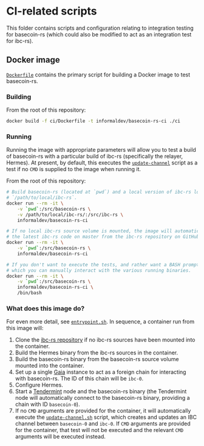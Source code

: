 # CI-related scripts

This folder contains scripts and configuration relating to integration testing
for basecoin-rs (which could also be modified to act as an integration test for
ibc-rs).

## Docker image

[`Dockerfile`](./Dockerfile) contains the primary script for building a Docker
image to test basecoin-rs.

### Building

From the root of this repository:

```bash
docker build -f ci/Dockerfile -t informaldev/basecoin-rs-ci ./ci
```

### Running

Running the image with appropriate parameters will allow you to test a build of
basecoin-rs with a particular build of ibc-rs (specifically the relayer,
Hermes). At present, by default, this executes the
[`update-channel`](./tests/update-channel.sh) script as a test if no `CMD` is
supplied to the image when running it.

From the root of this repository:

```bash
# Build basecoin-rs (located at `pwd`) and a local version of ibc-rs located at
# `/path/to/local/ibc-rs`.
docker run --rm -it \
    -v `pwd`:/src/basecoin-rs \
    -v /path/to/local/ibc-rs/:/src/ibc-rs \
    informaldev/basecoin-rs-ci

# If no local ibc-rs source volume is mounted, the image will automatically pull
# the latest ibc-rs code on master from the ibc-rs repository on GitHub.
docker run --rm -it \
    -v `pwd`:/src/basecoin-rs \
    informaldev/basecoin-rs-ci

# If you don't want to execute the tests, and rather want a BASH prompt from
# which you can manually interact with the various running binaries.
docker run --rm -it \
    -v `pwd`:/src/basecoin-rs \
    informaldev/basecoin-rs-ci \
    /bin/bash

```

### What does this image do?

For even more detail, see [`entrypoint.sh`](./entrypoint.sh). In sequence, a
container run from this image will:

1. Clone the [ibc-rs repository][ibc-rs-repo] if no ibc-rs sources have been
   mounted into the container.
2. Build the Hermes binary from the ibc-rs sources in the container.
3. Build the basecoin-rs binary from the basecoin-rs source volume mounted into
   the container.
4. Set up a single [Gaia] instance to act as a foreign chain for interacting
   with basecoin-rs. The ID of this chain will be `ibc-0`.
5. Configure Hermes.
6. Start a [Tendermint] node and the basecoin-rs binary (the Tendermint node
   will automatically connect to the basecoin-rs binary, providing a chain with
   ID `basecoin-0`).
7. If no `CMD` arguments are provided for the container, it will automatically
   execute the [`update-channel.sh`](./tests/update-channel.sh) script, which
   creates and updates an IBC channel between `basecoin-0` and `ibc-0`. If `CMD`
   arguments are provided for the container, that test will not be executed and
   the relevant `CMD` arguments will be executed instead.

[ibc-rs-repo]: https://github.com/informalsystems/ibc-rs
[Gaia]: https://github.com/cosmos/gaia
[Tendermint]: https://github.com/tendermint/tendermint
